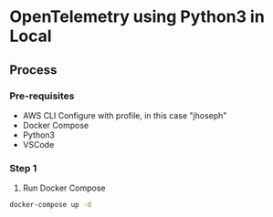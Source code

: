 # OpenTelemetry using Python3 in Local

## Process

### Pre-requisites

- AWS CLI Configure with profile, in this case "jhoseph"
- Docker Compose
- Python3
- VSCode

### Step 1

1. Run Docker Compose

```bash
docker-compose up -d
```
